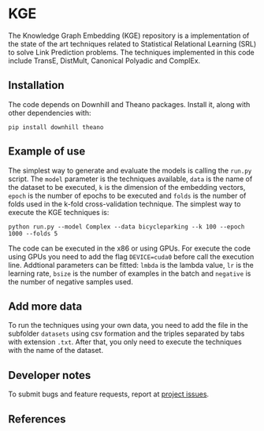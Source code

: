 # KGE

The Knowledge Graph Embedding (KGE) repository is a implementation of the state of the art techniques related to Statistical Relational Learning (SRL) to solve Link Prediction problems. The techniques implemented in this code include TransE, DistMult, Canonical Polyadic and ComplEx.

## Installation

The code depends on Downhill and Theano packages. Install it, along with other dependencies with:

```
pip install downhill theano
```

## Example of use

The simplest way to generate and evaluate the models is calling the `run.py` script. The `model` parameter is the techniques available, `data` is the name of the dataset to be executed, `k` is the dimension of the embedding vectors, `epoch` is the number of epochs to be executed and `folds` is the number of folds used in the k-fold cross-validation technique. The simplest way to execute the KGE techniques is:

```
python run.py --model Complex --data bicycleparking --k 100 --epoch 1000 --folds 5
```

The code can be executed in the x86 or using GPUs. For execute the code using GPUs you need to add the flag `DEVICE=cuda0` before call the execution line. Addtional parameters can be fitted: `lmbda` is the lambda value, `lr` is the learning rate, `bsize` is the number of examples in the batch and `negative` is the number of negative samples used. 

## Add more data

To run the techniques using your own data, you need to add the file in the subfolder `datasets` using csv formation and the triples separated by tabs with extension `.txt`. After that, you only need to execute the techniques with the name of the dataset.

## Developer notes

To submit bugs and feature requests, report at [project issues](https://github.com/QROWD/KGE/issues).

## References

